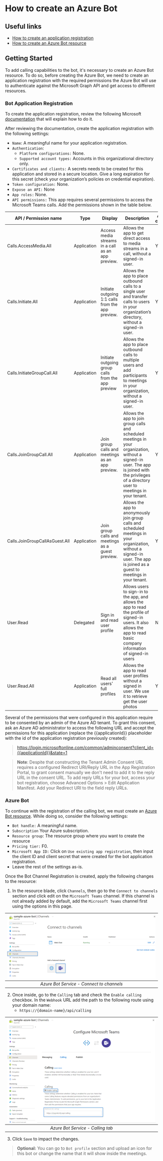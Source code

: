 # How to create an Azure Bot

## Useful links
- [How to create an application registration](https://docs.microsoft.com/en-us/azure/active-directory/develop/quickstart-register-app#register-an-application)
- [How to create an Azure Bot resource](https://docs.microsoft.com/en-us/azure/bot-service/abs-quickstart?view=azure-bot-service-4.0#create-an-azure-bot-resource)


## Getting Started
To add calling capabilities to the bot, it's necessary to create an Azure Bot resource. To do so, before creating the Azure Bot, we need to create an application registration with the required permissions the Azure Bot will use to authenticate against the Microsoft Graph API and get access to different resources.

### Bot Application Registration

To create the application registration, review the following Microsoft [documentation](https://docs.microsoft.com/en-us/azure/active-directory/develop/quickstart-register-app#register-an-application) that will explain how to do it.

After reviewing the documentation, create the application registration with the following settings:

* `Name`: A meaningful name for your application registration.
* `Authentication`: 
  * `Platform configurations:` None. 
  * `Supported account types:` Accounts in this organizational directory only. 
* `Certificates and clients:` A secrets needs to be created for this application and stored in a secure location. Give a long expiration for this secret (check your organization’s policies on credential expiration). 
* `Token configuration:` None. 
* `Expose an API:` None
* `App roles:` None. 
* `API permissions:` This app requires several permissions to access the Microsoft Teams calls. Add the permissions shown in the table below. 


API / Permission name  | Type | Display | Description | Admin consent 
----------|----------|----------|----------|----------
 Calls.AccessMedia.All  | Application | Access media streams in a call as an app preview. | Allows the app to get direct access to media streams in a call, without a signed-in user. | Yes
 Calls.Initiate.All | Application | Initiate outgoing 1:1 calls from the app preview.| Allows the app to place outbound calls to a single user and transfer calls to users in your organization’s directory, without a signed-in user. | Yes
 Calls.InitiateGroupCall.All  | Application | Initiate outgoing group calls from the app preview | Allows the app to place outbound calls to multiple users and add participants to meetings in your organization, without a signed-in user. | Yes
 Calls.JoinGroupCall.All | Application | Join group calls and meetings as an app preview. | Allows the app to join group calls and scheduled meetings in your organization, without a signed-in user. The app is joined with the privileges of a directory user to meetings in your tenant. | Yes
 Calls.JoinGroupCallAsGuest.All | Application | Join group calls and meetings as a guest preview. | Allows the app to anonymously join group calls and scheduled meetings in your organization, without a signed-in user. The app is joined as a guest to meetings in your tenant. | Yes
 User.Read | Delegated | Sign in and read user profile | Allows users to sign-in to the app, and allows the app to read the profile of signed-in users. It also allows the app to read basic company information of signed-in users | No
 User.Read.All | Application | Read all users' full profiles | Allows the app to read user profiles without a signed in user. We use it to retrieve get the user photos | Yes

 

 Several of the permissions that were configured in this application require to be consented by an admin of the Azure AD tenant. To grant this consent, ask an Azure AD administrator to access the following URL and accept the permissions for this application (replace the {{applicationId}} placeholder with the id of the application registration previously created): 

> https://login.microsoftonline.com/common/adminconsent?client_id={{applicationId}}&state=1


> **Note**: Despite that constructing the Tenant Admin Consent URL requires a configured Redirect URI/Reply URL in the App Registration Portal, to grant consent manually we don't need to add it to the reply URL in the consent URL. To add reply URLs for your bot, access your bot registration, choose Advanced Options > Edit Application Manifest. Add your Redirect URI to the field reply URLs.


### Azure Bot
To continue with the registration of the calling bot, we must create an [Azure Bot resource](https://docs.microsoft.com/en-us/azure/bot-service/abs-quickstart?view=azure-bot-service-4.0#create-an-azure-bot-resource). While doing so, consider the following settings:

* `Bot handle:` A meaningful name. 
* `Subscription` Your Azure subscription.
* `Resource group`: The resource group where you want to create the resource  
* `Pricing tier:` F0. 
* `Microsoft App ID:` Click on `Use existing app registration`, then input the client ID and client secret that were created for the bot application registration. 
* Leave the rest of the settings as-is. 

Once the Bot Channel Registration is created, apply the following changes to the resource: 

1. In the resource blade, click `Channels`, then go to the `Connect to channels` section and click edit on the `Microsoft Teams` channel. If this channel is not already added by default, add the `Microsoft Teams` channel first using the options in this page. 

|![Azure Bot Service](images/azure-bot-1.png)|
|:--:|
|*Azure Bot Service - Connect to channels*|
2. Once inside, go to the `Calling` tab and check the `Enable calling` checkbox. In the `Webhook` URL add the path to the following route using your domain name: 
   * `https://{domain-name}/api/calling `

|![Azure Bot Service](images/azure-bot-2.png)|
|:--:|
|*Azure Bot Service - Calling tab*|
3. Click `Save` to impact the changes. 

> **Optional:** You can go to `Bot profile` section and upload an icon for this bot or change the name that it will show inside the meetings. 